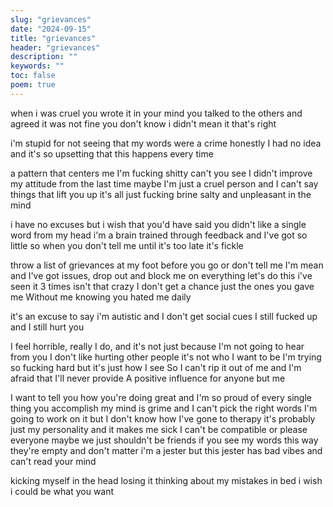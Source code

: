```yaml
---
slug: "grievances"
date: "2024-09-15"
title: "grievances"
header: "grievances"
description: ""
keywords: ""
toc: false
poem: true
---
```


when i was cruel you wrote it in your mind
you talked to the others and agreed it was not fine
you don't know i didn't mean it that's right

i'm stupid for not seeing that my words were a crime
honestly I had no idea and it's so upsetting that
this happens every time

a pattern that centers me I'm fucking shitty
can't you see I didn't improve my attitude from the last time
maybe I'm just a cruel person and I can't say things that lift you up
it's all just fucking brine
salty and unpleasant in the mind

i have no excuses but i wish that you'd have said
you didn't like a single word from my head
i'm a brain trained through feedback and I've got so little
so when you don't tell me until it's too late it's fickle

throw a list of grievances at my foot before you go
or don't
tell me I'm mean and I've got issues, drop out and block me on everything let's do this
i've seen it 3 times isn't that crazy
I don't get a chance just the ones you gave me
Without me knowing you hated me daily

it's an excuse to say i'm autistic and I don't get social cues
I still fucked up and I still hurt you

I feel horrible, really I do, and it's not just because I'm not going to hear from you
I don't like hurting other people it's not who I want to be
I'm trying so fucking hard but it's just how I see
So I can't rip it out of me and I'm afraid that I'll never provide
A positive influence for anyone but me

I want to tell you how you're doing great and I'm so proud
of every single thing you accomplish
my mind is grime and I can't pick the right words
I'm going to work on it but I don't know how
I've gone to therapy it's probably just
my personality and it makes me sick
I can't be compatible or please everyone
maybe we just shouldn't be friends if you see my words this way
they're empty and don't matter i'm a jester but
this jester has bad vibes and can't read your mind

kicking myself in the head
losing it thinking about my mistakes in bed
i wish i could be what you want
